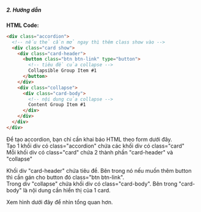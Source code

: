   
##### 2. Hướng dẫn

**HTML Code:**

```html
<div class="accordion">
  <!-- nếu thẻ cần mở ngay thì thêm class show vào -->
  <div class="card show">
    <div class="card-header">
      <button class="btn btn-link" type="button">
        <!-- tiêu đề của collapse -->
        Collapsible Group Item #1
      </button>
    </div>
    <div class="collapse">
      <div class="card-body">
        <!-- nội dung của collapse -->
        Content Group Item #1
      </div>
    </div>
  </div>
</div>
```

Để tạo accordion, bạn chỉ cần khai báo HTML theo form dưới đây.  
Tạo 1 khối div có class="accordion" chứa các khối div có class="card"  
Mỗi khối div có class="card" chứa 2 thành phần "card-header" và "collapse"  

Khối div "card-header" chứa tiêu đề. Bên trong nó nếu muốn thêm button thì cần gán cho button đó class="btn btn-link".  
Trong div "collapse" chứa khối div có class="card-body". Bên trong "card-body" là nội dung cần hiển thị của 1 card.  

Xem hình dưới đây để nhìn tổng quan hơn.
